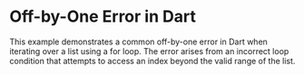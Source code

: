# Off-by-One Error in Dart
This example demonstrates a common off-by-one error in Dart when iterating over a list using a for loop.  The error arises from an incorrect loop condition that attempts to access an index beyond the valid range of the list.